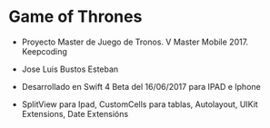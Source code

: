 # Game of Thrones

* Proyecto Master de Juego de Tronos. V Master Mobile 2017. Keepcoding

* Jose Luis Bustos Esteban

* Desarrollado en Swift 4 Beta del 16/06/2017 para IPAD e Iphone
 
* SplitView para Ipad, CustomCells para tablas, Autolayout, UIKit Extensions, Date Extensións
